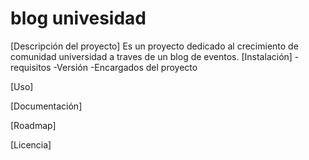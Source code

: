 # blog univesidad
[Descripción del proyecto]
Es un proyecto dedicado al crecimiento de comunidad universidad a traves de un blog de eventos.
[Instalación]
  -requisitos
  -Versión
  -Encargados del proyecto

[Uso]

[Documentación]

[Roadmap]

[Licencia]
